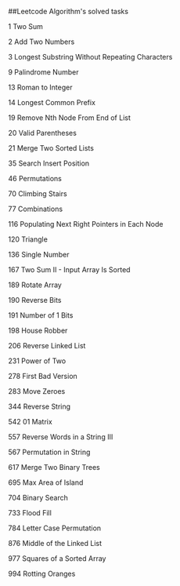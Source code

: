 ##Leetcode Algorithm's solved tasks

1 Two Sum

2 Add Two Numbers

3 Longest Substring Without Repeating Characters

9 Palindrome Number

13 Roman to Integer

14 Longest Common Prefix

19 Remove Nth Node From End of List

20 Valid Parentheses

21 Merge Two Sorted Lists

35 Search Insert Position

46 Permutations

70 Climbing Stairs

77 Combinations

116 Populating Next Right Pointers in Each Node

120 Triangle

136 Single Number

167 Two Sum II - Input Array Is Sorted

189 Rotate Array

190 Reverse Bits

191 Number of 1 Bits

198 House Robber

206 Reverse Linked List

231 Power of Two

278 First Bad Version

283 Move Zeroes

344 Reverse String

542 01 Matrix

557 Reverse Words in a String III

567 Permutation in String

617 Merge Two Binary Trees
 
695 Max Area of Island

704 Binary Search

733 Flood Fill

784 Letter Case Permutation

876 Middle of the Linked List

977 Squares of a Sorted Array

994 Rotting Oranges
